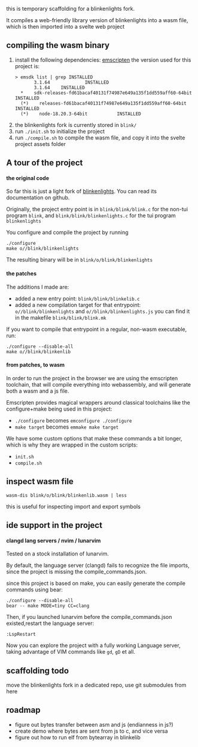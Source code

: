 
this is temporary scaffolding
for a blinkenlights fork.

It compiles a web-friendly
library version of blinkenlights into a wasm
file, which is then imported into a
svelte web project

## compiling the wasm binary

1. install the following dependencies: [emscripten](https://emscripten.org/docs/getting_started/downloads.html)
   the version used for this project is:
    ```
    > emsdk list | grep INSTALLED
           3.1.64             INSTALLED
           3.1.64    INSTALLED
      *    sdk-releases-fd61bacaf40131f74987e649a135f1dd559aff60-64bit    INSTALLED
      (*)    releases-fd61bacaf40131f74987e649a135f1dd559aff60-64bit      INSTALLED
      (*)    node-18.20.3-64bit           INSTALLED

    ```
1. the blinkenlights fork is currently stored in `blink/`
1. run `./init.sh` to initialize the project
1. run `./compile.sh` to compile the wasm file, and copy it into the svelte project assets folder


## A tour of the project

#### the original code

So far this is just a light fork of [blinkenlights](https://github.com/jart/blink/). You can read its documentation on github.

Originally, the project entry point is in `blink/blink/blink.c` for the non-tui program `blink`,
and `blink/blink/blinkenlights.c` for the tui program `blinkenlights`

You configure and compile the project by running
```
./configure
make o//blink/blinkenlights
```

The resulting binary will be in `blink/o/blink/blinkenlights`

#### the patches

The additions I made are:
- added a new entry point: `blink/blink/blinkelib.c`
- added a new compilation target for that entrypoint: `o//blink/blinkenlights` and `o//blink/blinkenlights.js` 
  you can find it in the makefile `blink/blink/blink.mk`

If you want to compile that entrypoint in a regular, non-wasm executable, run:
```
./configure --disable-all
make o//blink/blinkenlib
```

#### from patches, to wasm

In order to run the project in the browser we are using the emscripten toolchain,
that will compile everything into webassembly, and will generate both a wasm and a js file.

Emscripten provides magical wrappers around classical toolchains
like the configure+make being used in this project:

- `./configure` becomes `emconfigure ./configure`
- `make target` becomes `emmake make target`

We have some custom options that make these commands a bit longer, which is why
they are wrapped in the custom scripts:

- `init.sh`
- `compile.sh`

## inspect wasm file

```
wasm-dis blink/o/blink/blinkenlib.wasm | less
```

this is useful for inspecting import and export symbols

## ide support in the project

#### clangd lang servers / nvim / lunarvim

Tested on a stock installation of lunarvim.

By default, the language server (clangd) fails to recognize the file imports, since
the project is missing the compile_commands.json.

since this project is based on make, you can easily generate the compile commands using bear:

```
./configure --disable-all
bear -- make MODE=tiny CC=clang
```

Then, if you launched lunarvim before the compile_commands.json existed,restart the language server:

`:LspRestart`

Now you can explore the project with a fully working Language server, taking advantage of 
VIM commands like `gd`, `gD` et all.



## scaffolding todo

move the blinkenlights fork in a dedicated repo, use git submodules from here

## roadmap

- figure out bytes transfer between asm and js (endianness in js?)
- create demo where bytes are sent from js to c, and vice versa
- figure out how to run elf from bytearray in blinkelib



